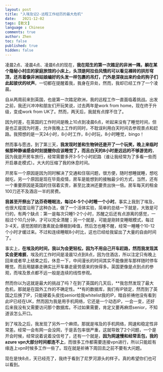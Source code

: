 ```yaml
---
layout: post
title: "入埃及记2-远程工作经历的最大危机"
date:   2021-12-02
tags: [散文]
language : Chinese
comments: true
author: Zhen
toc: false
published: true
hidden: false
---
```

凌晨2点、凌晨4点、凌晨6点的现在，**我在陌生的第一次踏足的非洲一隅，躺在某个隐秘小村庄的家庭旅馆的小床上，头顶是阿拉伯风情的可以看见裸砖的拱形穹顶，还吊着像非洲姑娘编好的头发一样包裹的吊灯，门外是深夜出来约会的狗子们此起彼伏的吠声**。一切都在提醒着我，我身在异处，然而，我却已经工作了一个凌晨。

自从两周前来到英国，也是第一次踏足欧洲，我的远程工作一直面临着挑战。出发之前，我还兴冲冲和朋友们开玩笑说，过去两年是work from home，现在终于升级，变成work from UK了。然而，两天后，我就有点撑不住了。

因为时差，在英国的工作时间是晚上10点到凌晨6点，听起来没有了睡觉时间，但是也正是因为时差，允许我晚上工作的同时，不耽误利用白天时间去参观景点和赶路。我预想的是一天24小时，8小时工作，8小时玩，8小时睡觉，bingo！

然而事与愿违，到了第三天，**我发现时差和生物钟还是开了一个玩笑，晚上来临时候那种静谧感会时刻提醒你应该睡觉了，而且白天的8小时是远远的不够游览的**，因为我是开房车旅行，经常需要多开3-5个小时赶路（谁让我经常为了多看一些而开启暴走模式）。大大的压缩了我的休息时间。

开房车一个原因是因为同时解决了交通和住宿问题，很方便，随时想睡就睡，想吃就吃，另一个原因是现在毕竟疫情，房车是能想到的接触最少的方式，当然，还有一个重要原因是英国的住宿着实贵，甚至比澳洲还要贵出快一倍。房车每天的租金100刀还不及酒店一半的房费。

**我甚至开祭出了达芬奇睡眠法，每过4-5个小时睡一个小时**。事实上我到了埃及，也很大程度沿用了这种办法，做了一个活体实验，简单的总结一下就是，大致是可行的，有两个缺点：第一是每次只睡1-2个小时，苏醒之后还有点游离的感觉，一般过个10几分钟，才可以完全清醒；另一个就是，可能是刚转变睡眠模式，每过3-4天，感觉困顿的激素就会爆棚到峰值，然后怎也睡不醒，经常一睡睡个10-12个小时才缓过来。不过和连续睡眠8小时比，这也已经给我留出了大量的自由时间了。

事实上，**在埃及的时间，我以为会更轻松，因为不用自己开车赶路，然而我发现其实会更难捱**，埃及的工作时间是凌晨12点到8点，因为住酒店，所以注定只有晚上回来或者早上结束之后，休息一下，中间漫长的时间其实不能像房车那样随时停车睡觉。而且用腿暴走确实比开车暴走疲劳感来的快得多。英国更像是点到点的参观，而埃及景点都不远一般是连续的线性参观。

然而你以为这就是最大的挑战了吗？在到了英国的几天后，**我忽然发现了最大危机，那就是在国外工作的不确定性。**有的数据库，我们有IP锁定，然而到了英国之后换了IP，只能硬着头皮找senior给我whitelist我的IP，暗自祈祷他没有看到此IP已经在UK，然而因为我是用手机网络，它还是一个动态IP，一会一变，还好后来我没有又需要访问那个数据库。不过如果需要，肯定又要再麻烦senior，不知道该怎么开口。

到了埃及之后，我发现了另外一个麻烦。那就是埃及的手机网络，网速和稳定性非常差。经常一会有网一会没网，于是丢包率很严重，这就导致了2个问题，一个是开会时候，经常说着说着没信号了，还有一个就是，**因为网速慢和经常丢包，我的azure vpn大部分时间都连不上**，而很多工作都需要连接vpn进行，所以只能趁有缘连上vpn时候多工作一些了。现在就是祈祷下周回去之前不要有大问题。

现在是快8点，天已经亮了，我终于看到了尼罗河源头的样子。真的希望你们也可以看到。
<!--stackedit_data:
eyJoaXN0b3J5IjpbMTEyMzIzMTU3MywxMjI1MzA4NDQ4XX0=
-->